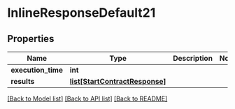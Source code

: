 # InlineResponseDefault21

## Properties
Name | Type | Description | Notes
------------ | ------------- | ------------- | -------------
**execution_time** | **int** |  | 
**results** | [**list[StartContractResponse]**](StartContractResponse.md) |  | 

[[Back to Model list]](../README.md#documentation-for-models) [[Back to API list]](../README.md#documentation-for-api-endpoints) [[Back to README]](../README.md)

